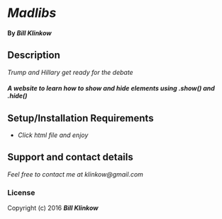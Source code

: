 # _Madlibs_

#### By _**Bill Klinkow**_

## Description

_Trump and Hillary get ready for the debate_

#### _A website to learn how to show and hide elements using .show() and .hide()_

## Setup/Installation Requirements

* _Click html file and enjoy_

## Support and contact details

_Feel free to contact me at klinkow@gmail.com_

### License

Copyright (c) 2016 **_Bill Klinkow_**
